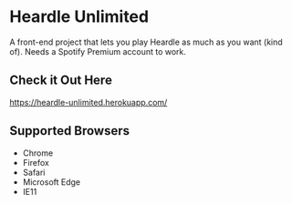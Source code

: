 # Heardle Unlimited

A front-end project that lets you play Heardle as much as you want (kind of). Needs a Spotify Premium account to work.

## Check it Out Here

https://heardle-unlimited.herokuapp.com/

## Supported Browsers
- Chrome
- Firefox
- Safari
- Microsoft Edge
- IE11
